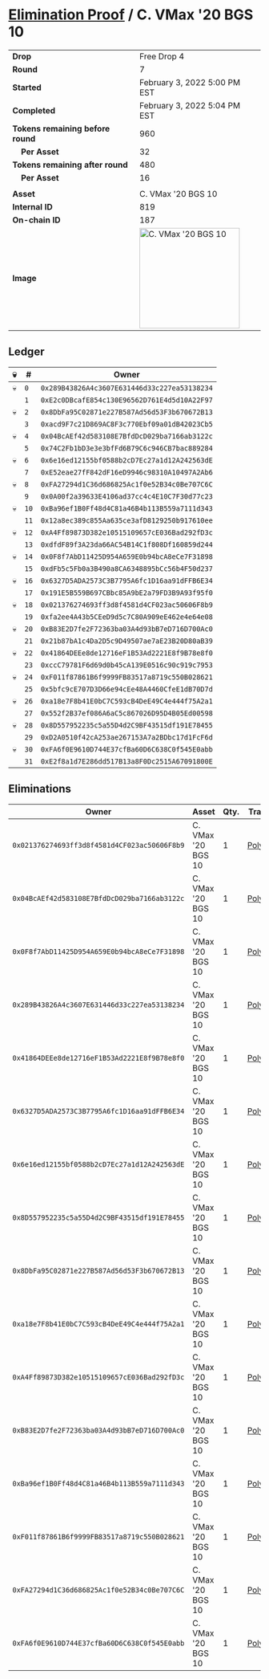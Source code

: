 # [Elimination Proof](./readme.md) / C. VMax &#039;20 BGS 10

|||
|---|---|
| **Drop** | Free Drop 4 |
| **Round** | 7 |
| **Started** | February 3, 2022 5:00 PM EST |
| **Completed** | February 3, 2022 5:04 PM EST |
| **Tokens remaining before round** | 960 |
| **&nbsp;&nbsp;&nbsp;&nbsp;Per Asset** | 32 |
| **Tokens remaining after round** | 480 |
| **&nbsp;&nbsp;&nbsp;&nbsp;Per Asset** | 16 |
| | |
| **Asset** | C. VMax &#039;20 BGS 10 |
| **Internal ID** | 819 |
| **On-chain ID** | 187 |
| **Image** | <img src="https://tcdn.blokpax.com/957181fa-d403-4d7d-ac60-0ac7b907b0b1/42cc000409c889768dd77bb88c547985f6f3ade2a6d318bd6f3cd6cfbd40a5a8.jpg" height="200" alt="C. VMax &#039;20 BGS 10" /> |

## Ledger

| 💀 | # | Owner |
| --- | --- | --- |
| 💀 | `0` | `0x289B43826A4c3607E631446d33c227ea53138234` |
|  | `1` | `0xE2c0DBcafE854c130E96562D761E4d5d10A22F97` |
| 💀 | `2` | `0x8DbFa95C02871e227B587Ad56d53F3b670672B13` |
|  | `3` | `0xacd9F7c21D869AC8F3c770Ebf09a01dB42023Cb5` |
| 💀 | `4` | `0x04BcAEf42d583108E7BfdDcD029ba7166ab3122c` |
|  | `5` | `0x74C2Fb1bD3e3e3bfFd6B79C6c946CB7bac889284` |
| 💀 | `6` | `0x6e16ed12155bf0588b2cD7Ec27a1d12A242563dE` |
|  | `7` | `0xE52eae27fF842dF16eD9946c98310A10497A2Ab6` |
| 💀 | `8` | `0xFA27294d1C36d686825Ac1f0e52B34c0Be707C6C` |
|  | `9` | `0x0A00f2a39633E4106ad37cc4c4E10C7F30d77c23` |
| 💀 | `10` | `0xBa96ef1B0Ff48d4C81a46B4b113B559a7111d343` |
|  | `11` | `0x12a8ec389c855Aa635ce3afD8129250b917610ee` |
| 💀 | `12` | `0xA4Ff89873D382e10515109657cE036Bad292fD3c` |
|  | `13` | `0xdfdF89f3A23da66AC54B14C1f808Df160859d244` |
| 💀 | `14` | `0x0F8f7AbD11425D954A659E0b94bcA8eCe7F31898` |
|  | `15` | `0xdFb5c5Fb0a3B490a8CA6348895bCc56b4F50d237` |
| 💀 | `16` | `0x6327D5ADA2573C3B7795A6fc1D16aa91dFFB6E34` |
|  | `17` | `0x191E5B559B697CBbc85A9bE2a79FD3B9A93f95f0` |
| 💀 | `18` | `0x021376274693ff3d8f4581d4CF023ac50606F8b9` |
|  | `19` | `0xfa2ee4A43b5CEeD9d5c7C80A909eE462e4e64e08` |
| 💀 | `20` | `0xB83E2D7fe2F72363ba03A4d93bB7eD716D700Ac0` |
|  | `21` | `0x21b87bA1c4Da2D5c9D49507ae7aE23B20D80aB39` |
| 💀 | `22` | `0x41864DEEe8de12716eF1B53Ad2221E8f9B78e8f0` |
|  | `23` | `0xccC79781F6d69d0b45cA139E0516c90c919c7953` |
| 💀 | `24` | `0xF011f87861B6f9999FB83517a8719c550B028621` |
|  | `25` | `0x5bfc9cE707D3D66e94cEe48A4460CfeE1dB70D7d` |
| 💀 | `26` | `0xa18e7F8b41E0bC7C593cB4DeE49C4e444f75A2a1` |
|  | `27` | `0x552f2B37ef086A6aC5c867026D95D4B05Ed00598` |
| 💀 | `28` | `0x8D557952235c5a55D4d2C9BF43515df191E78455` |
|  | `29` | `0xD2A0510f42cA253ae267153A7a2BDbc17d1FcF6d` |
| 💀 | `30` | `0xFA6f0E9610D744E37cfBa60D6C638C0f545E0abb` |
|  | `31` | `0xE2f8a1d7E286dd517B13a8F0Dc2515A67091800E` |


## Eliminations

| Owner | Asset | Qty. | Transaction |
| --- | --- | --- | --- |
| `0x021376274693ff3d8f4581d4CF023ac50606F8b9` | C. VMax '20 BGS 10 | 1 | [Polygonscan](https://polygonscan.com/tx/0xcf3930519496e57d4baa1cf85713b27fe515803607a3d7439e2ab447055c21b6) |
| `0x04BcAEf42d583108E7BfdDcD029ba7166ab3122c` | C. VMax '20 BGS 10 | 1 | [Polygonscan](https://polygonscan.com/tx/0x678ffb44cbe357e68735d90eef84ec67d49ff7825e67c3731a581ad8ca450103) |
| `0x0F8f7AbD11425D954A659E0b94bcA8eCe7F31898` | C. VMax '20 BGS 10 | 1 | [Polygonscan](https://polygonscan.com/tx/0xa489c33782bc0af20b687fa7034b1d044af6564f1426192c95d5775edd91df7a) |
| `0x289B43826A4c3607E631446d33c227ea53138234` | C. VMax '20 BGS 10 | 1 | [Polygonscan](https://polygonscan.com/tx/0xe53ea58152daea552a62e834ff857b221cf4cdf167912a2aef155852d691fdbd) |
| `0x41864DEEe8de12716eF1B53Ad2221E8f9B78e8f0` | C. VMax '20 BGS 10 | 1 | [Polygonscan](https://polygonscan.com/tx/0xb117d63d7c6fb132741800d1109c50c9def5f1930c785e055629795308afc07a) |
| `0x6327D5ADA2573C3B7795A6fc1D16aa91dFFB6E34` | C. VMax '20 BGS 10 | 1 | [Polygonscan](https://polygonscan.com/tx/0xaa63c608b845f407c7221578057f9969aebf4dd98b1321f3e9ac32102c2afbed) |
| `0x6e16ed12155bf0588b2cD7Ec27a1d12A242563dE` | C. VMax '20 BGS 10 | 1 | [Polygonscan](https://polygonscan.com/tx/0x6a65d603f1fb4c2fa0779be5968b6bb5ba2bb01059ec5e2e5b19c6e63531f74b) |
| `0x8D557952235c5a55D4d2C9BF43515df191E78455` | C. VMax '20 BGS 10 | 1 | [Polygonscan](https://polygonscan.com/tx/0x4a298347f3c9c9963289fdb5ed936d1464f59af337ee9a10acb768aeaac83be6) |
| `0x8DbFa95C02871e227B587Ad56d53F3b670672B13` | C. VMax '20 BGS 10 | 1 | [Polygonscan](https://polygonscan.com/tx/0xb52f294b1dfa378593b9973ff6452cc20d6da81449200f17dac48ca2b22753f8) |
| `0xa18e7F8b41E0bC7C593cB4DeE49C4e444f75A2a1` | C. VMax '20 BGS 10 | 1 | [Polygonscan](https://polygonscan.com/tx/0x137b8da965fdee3b8a92c9ed7ffa36be4e0554d3d5ab3cc4d4e4eceef5b392ce) |
| `0xA4Ff89873D382e10515109657cE036Bad292fD3c` | C. VMax '20 BGS 10 | 1 | [Polygonscan](https://polygonscan.com/tx/0x1e305d9c4d7d8c2fe122db53565daafcbfd6a8e199337aab378199c22b4bba36) |
| `0xB83E2D7fe2F72363ba03A4d93bB7eD716D700Ac0` | C. VMax '20 BGS 10 | 1 | [Polygonscan](https://polygonscan.com/tx/0x93d595d5389007be2adb9d0079d23a2fc326565e216b25f6df3d82a1eec42928) |
| `0xBa96ef1B0Ff48d4C81a46B4b113B559a7111d343` | C. VMax '20 BGS 10 | 1 | [Polygonscan](https://polygonscan.com/tx/0x08e4802f04e92050e1b1f08163b3dbe9d6bd21415ce27de91f664e2ebf0bd41e) |
| `0xF011f87861B6f9999FB83517a8719c550B028621` | C. VMax '20 BGS 10 | 1 | [Polygonscan](https://polygonscan.com/tx/0x89c2cc54bc333fc5e6f9ef978297d4fd8f675d7d86ab45f68902b94ec935a955) |
| `0xFA27294d1C36d686825Ac1f0e52B34c0Be707C6C` | C. VMax '20 BGS 10 | 1 | [Polygonscan](https://polygonscan.com/tx/0x24f9da72e052858f6038bd851ec8e3318446e365d9051fa008310118238fa96f) |
| `0xFA6f0E9610D744E37cfBa60D6C638C0f545E0abb` | C. VMax '20 BGS 10 | 1 | [Polygonscan](https://polygonscan.com/tx/0x6481ddd18213a8d938e8d8e60932ea85835c116cb64742dc7da36e391d6b27c3) |
